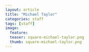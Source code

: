 ```yaml
---
layout: article
title: "Michael Taylor"
categories: staff
tags: [staff]
image:
  feature: 
  teaser: square-michael-taylor.png
  thumb: square-michael-taylor.png
---
```

